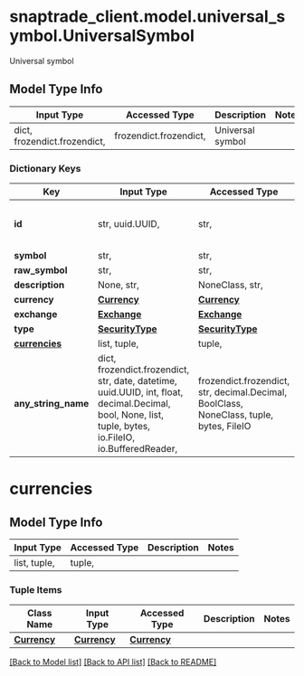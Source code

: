 # snaptrade_client.model.universal_symbol.UniversalSymbol

Universal symbol

## Model Type Info
Input Type | Accessed Type | Description | Notes
------------ | ------------- | ------------- | -------------
dict, frozendict.frozendict,  | frozendict.frozendict,  | Universal symbol | 

### Dictionary Keys
Key | Input Type | Accessed Type | Description | Notes
------------ | ------------- | ------------- | ------------- | -------------
**id** | str, uuid.UUID,  | str,  |  | [optional] value must be a uuid
**symbol** | str,  | str,  |  | [optional] 
**raw_symbol** | str,  | str,  |  | [optional] 
**description** | None, str,  | NoneClass, str,  |  | [optional] 
**currency** | [**Currency**](Currency.md) | [**Currency**](Currency.md) |  | [optional] 
**exchange** | [**Exchange**](Exchange.md) | [**Exchange**](Exchange.md) |  | [optional] 
**type** | [**SecurityType**](SecurityType.md) | [**SecurityType**](SecurityType.md) |  | [optional] 
**[currencies](#currencies)** | list, tuple,  | tuple,  |  | [optional] 
**any_string_name** | dict, frozendict.frozendict, str, date, datetime, uuid.UUID, int, float, decimal.Decimal, bool, None, list, tuple, bytes, io.FileIO, io.BufferedReader,  | frozendict.frozendict, str, decimal.Decimal, BoolClass, NoneClass, tuple, bytes, FileIO | any string name can be used but the value must be the correct type | [optional]

# currencies

## Model Type Info
Input Type | Accessed Type | Description | Notes
------------ | ------------- | ------------- | -------------
list, tuple,  | tuple,  |  | 

### Tuple Items
Class Name | Input Type | Accessed Type | Description | Notes
------------- | ------------- | ------------- | ------------- | -------------
[**Currency**](Currency.md) | [**Currency**](Currency.md) | [**Currency**](Currency.md) |  | 

[[Back to Model list]](../../README.md#documentation-for-models) [[Back to API list]](../../README.md#documentation-for-api-endpoints) [[Back to README]](../../README.md)

